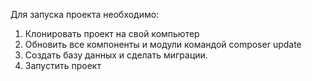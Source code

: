 Для запуска проекта необходимо:
1. Клонировать проект на свой компьютер
2. Обновить все компоненты и модули командой composer update
3. Создать базу данных и сделать миграции.
4. Запустить проект
